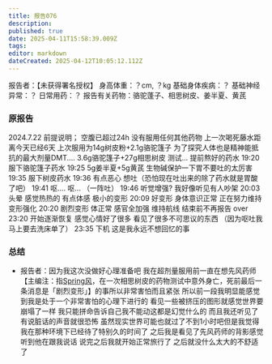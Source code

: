 ```yaml
---
title: 报告076
description: 
published: true
date: 2025-04-11T15:58:39.009Z
tags: 
editor: markdown
dateCreated: 2025-04-12T10:05:12.112Z
---
```


报告者：【未获得署名授权】
身高体重：？cm, ？kg
基础身体疾病：？
基础神经异常：？
日常用药：？
报告有关药物：骆驼蓬子、相思树皮、姜半夏、黄芪

### 原报告
2024.7.22
前提说明； 空腹已超过24h 没有服用任何其他药物 上一次喝死藤水距离今天已经6天 上次服用为14g树皮粉+2.1g骆驼篷子
为了探究人体也是精神能抵抗的最大剂量DMT....
3.6g骆驼篷子+27g相思树皮 测试...
提前熬好的药水
19:20 服下骆驼篷子药水
19:25 5g姜半夏+5g黄芪 生物碱保护一下胃不要吐的太厉害
19:35 服下树皮药水
19:36 有点恶心 想吐（恐怕现在吐出来的除了药水就是胃酸了吧）
19:41 呕.... 呕... （一阵吐）
19:46 听觉增强? 我好像听见有人吵架
20:03 头晕 感觉热热的 有点体感 极小的变形
20:09 好变形 身体意识正常 正在努力维持 变形强化
20:20 剧烈变形 体正常 感官全加强 维持航线 结束前不再报告 over
23:20 开始逐渐恢复 感觉心情好了很多 看见了很多不可思议的东西 （因为呕吐我马上要去洗床单了）
23:35 下机 这是我永远不想回忆的事

### 总结
- 报告者：因为我这次没做好心理准备吧 我在超剂量服用前一直在想先风药师【主编注：指[Spring风](https://x.com/Spr1ngW1nd)，在一次相思树皮的药物测试中意外身亡，死前最后一条消息是「剧烈变形」】的事所以非常害怕而且紧张 所以前一段我明显能感觉到我是处于一个非常害怕的心理下进行的 看见一些被挤压的图形就感觉世界要崩塌了一样 我只能拼命告诉自己我不能动这都是幻觉什么的 而且我还听见了有说脏话的声音就很恐怖 虽然现实世界可能也就过了不到1小时吧但是我觉得我在那种环境下已经待了特别久的时间了 之后我是看见了先风药师的背影感觉听到他在跟我说话 说完之后我就开始正常旅行了 之后就没什么太大的不舒适了
